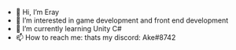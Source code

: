 - 👋 Hi, I’m Eray
- 👀 I’m interested in game development and front end development
- 🌱 I’m currently learning Unity C#
- 📫 How to reach me: thats my discord: Ake#8742










